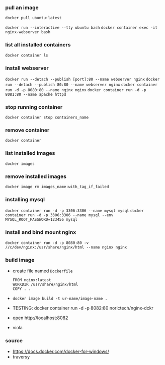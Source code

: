 ### pull an image
`docker pull ubuntu:latest`

`docker run --interactive --tty ubuntu bash`
`docker container exec -it nginx-webserver bash`

### list all installed containers
`docker container ls`

### install webserver 
`docker run --detach --publish [port]:80 --name webserver nginx`
`docker run --detach --publish 80:80 --name webserver nginx`
`docker container run -d -p 8080:80 --name nginx nginx`
`docker container run -d -p 8081:80 --name apache httpd`

### stop running container
`docker container stop containers_name`

### remove container
`docker container `

### list installed images
`docker images`

### remove installed images
`docker image rm images_name:with_tag_if_failed`

### installing mysql
`docker container run -d -p 3306:3306 --name mysql mysql`
`docker container run -d -p 3306:3306 --name mysql --env MYSQL_ROOT_PASSWORD=123456 mysql`

### install and bind mount nginx
`docker container run -d -p 8080:80 -v //c/dev/nginx:/usr/share/nginx/html --name nginx nginx`

### build image
  - create file named `Dockerfile`
    ```
    FROM nginx:latest
    WORKDIR /usr/share/nginx/html
    COPY . .
    ```

  - `docker image build -t ur-name/image-name .`
  - TESTING: docker container run -d -p 8082:80 norictech/nginx-dckr
  - open http://localhost:8082
  - viola

### source
- https://docs.docker.com/docker-for-windows/
- traversy